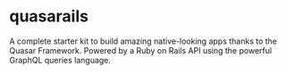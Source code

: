 # quasarails
A complete starter kit to build amazing native-looking apps thanks to the Quasar Framework. Powered by a Ruby on Rails API using the powerful GraphQL queries language.
